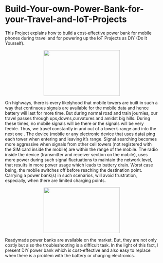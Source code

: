 # Build-Your-own-Power-Bank-for-your-Travel-and-IoT-Projects
This Project explains how to build a cost-effective power bank for mobile phones during travel and for powering up the IoT Projects as DIY (Do It Yourself).
</br>
<p align = "center"><img src="https://user-images.githubusercontent.com/93868543/160660232-8ecccfd3-02de-4168-b503-be08534eb20c.png"
" width = "250" height = "150"></p>  
On highways, there is every likelyhood that mobile towers are built in such a way that continuous signals are available for the mobile data and hence battery will last for more time. But during normal road and train journies, our travel passes through ups,downs,curvatures and amidst big hills. During these times, no mobile signals will be there or the signals will be very feeble. Thus, we travel constantly in and out of a tower’s range and into the next one . The device (mobile or any electronic device that uses data) ping each tower when entering and leaving it’s range. Signal searching becomes more aggressive when signals from other cell towers (not registered with the SIM card inside the mobile) are within the range of the mobile. The radio inside the device (transmitter and receiver section on the mobile), uses more power during such signal fluctuations to maintain the network level, that results in more power usage which leads to battery drain. Worst case being, the mobile switches off before reaching the destination point. Carrying a power bank(s) in such scenarios, will avoid frustration, especially, when there are limited charging points. 
 </br>
<p align = "center"><img src="https://user-images.githubusercontent.com/93868543/160733418-85e11bb5-1b71-40fe-8db6-38dc22d8fca0.png"
" width = "250" height = "150"></p>
Readymade power banks are available on the market. But, they are not only costly but also the troubleshooting is a difficult task. In the light of this fact, I present DIY power bank which is cost-effective and also easy to replace when there is a problem with the battery or
charging electronics.
